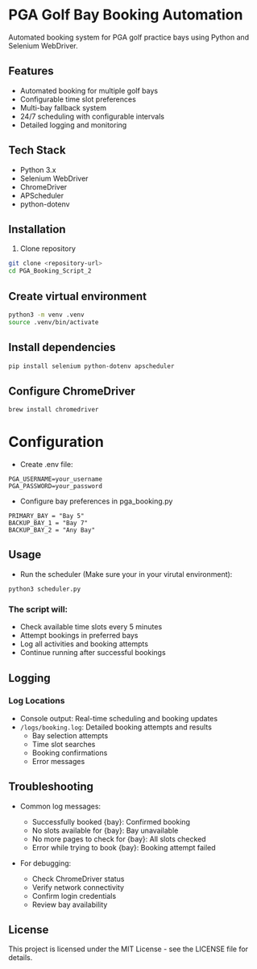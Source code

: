 # PGA Golf Bay Booking Automation

Automated booking system for PGA golf practice bays using Python and Selenium WebDriver.

## Features

- Automated booking for multiple golf bays
- Configurable time slot preferences
- Multi-bay fallback system
- 24/7 scheduling with configurable intervals
- Detailed logging and monitoring

## Tech Stack

- Python 3.x
- Selenium WebDriver
- ChromeDriver
- APScheduler
- python-dotenv

## Installation

1. Clone repository

```bash
git clone <repository-url>
cd PGA_Booking_Script_2
```

## Create virtual environment

```bash
python3 -m venv .venv
source .venv/bin/activate
```

## Install dependencies

```bash
pip install selenium python-dotenv apscheduler
```

## Configure ChromeDriver

```bash
brew install chromedriver
```

# Configuration

- Create .env file:

```
PGA_USERNAME=your_username
PGA_PASSWORD=your_password
```

- Configure bay preferences in pga_booking.py

```
PRIMARY_BAY = "Bay 5"
BACKUP_BAY_1 = "Bay 7"
BACKUP_BAY_2 = "Any Bay"
```

## Usage

- Run the scheduler (Make sure your in your virutal environment):

```
python3 scheduler.py
```

### The script will:

- Check available time slots every 5 minutes
- Attempt bookings in preferred bays
- Log all activities and booking attempts
- Continue running after successful bookings

## Logging

### Log Locations

- Console output: Real-time scheduling and booking updates
- `/logs/booking.log`: Detailed booking attempts and results
  - Bay selection attempts
  - Time slot searches
  - Booking confirmations
  - Error messages

## Troubleshooting

- Common log messages:

  - Successfully booked {bay}: Confirmed booking
  - No slots available for {bay}: Bay unavailable
  - No more pages to check for {bay}: All slots checked
  - Error while trying to book {bay}: Booking attempt failed

- For debugging:
  - Check ChromeDriver status
  - Verify network connectivity
  - Confirm login credentials
  - Review bay availability

## License

This project is licensed under the MIT License - see the LICENSE file for details.
